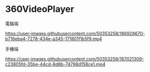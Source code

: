 # 360VideoPlayer
 
電腦端

https://user-images.githubusercontent.com/50353258/186928670-b716eba4-7278-434e-a345-171801f1b5f9.mp4

手機端

https://user-images.githubusercontent.com/50353258/187021309-c23805fd-35be-44cd-8d8b-74798d158ce1.mp4

